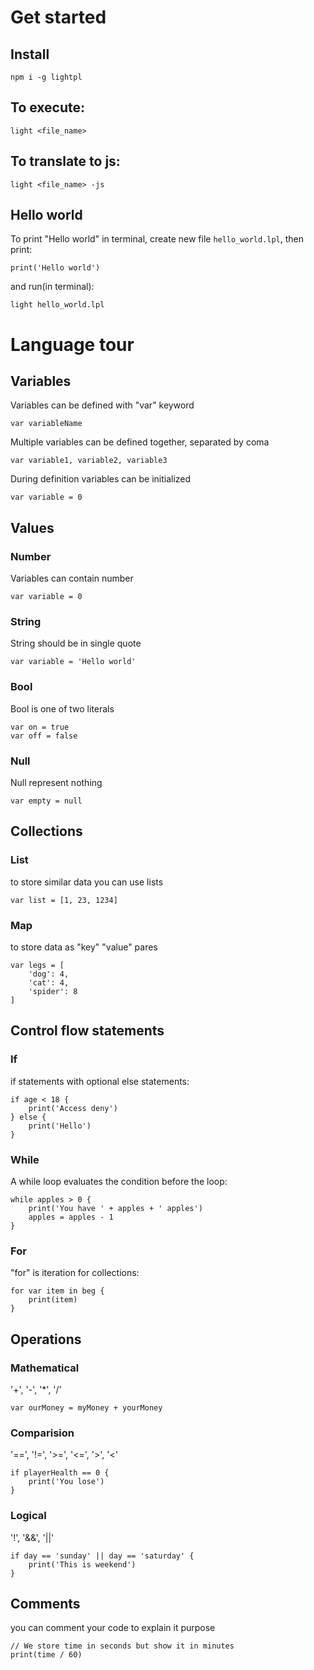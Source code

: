 # Get started

## Install
`npm i -g lightpl`

## To execute:
```shell script
light <file_name>
```

## To translate to js:
```shell script
light <file_name> -js
```

## Hello world
To print "Hello world" in terminal, create new file `hello_world.lpl`, then print:
```
print('Hello world')
```
and run(in terminal):
```shell script
light hello_world.lpl
```

# Language tour

## Variables
Variables can be defined with "var" keyword
```
var variableName
```

Multiple variables can be defined together, separated by coma
```
var variable1, variable2, variable3
```

During definition variables can be initialized
```
var variable = 0
``` 

## Values
### Number
Variables can contain number
```
var variable = 0
``` 

### String
String should be in single quote
```
var variable = 'Hello world'
``` 

### Bool
Bool is one of two literals 
```
var on = true
var off = false
``` 

### Null
Null represent nothing 
```
var empty = null
``` 

## Collections
### List
to store similar data you can use lists
```
var list = [1, 23, 1234]
``` 
### Map
to store data as "key" "value" pares
```
var legs = [
    'dog': 4,
    'cat': 4,
    'spider': 8
]
```

## Control flow statements
### If
if statements with optional else statements:
```
if age < 18 {
    print('Access deny')
} else {
    print('Hello')
}
``` 

### While
A while loop evaluates the condition before the loop:
```
while apples > 0 {
    print('You have ' + apples + ' apples')
    apples = apples - 1
}
```

### For
"for" is iteration for collections:
```
for var item in beg {
    print(item)
}
```

## Operations
### Mathematical
'+', '-', '*', '/'
```
var ourMoney = myMoney + yourMoney
```

### Comparision
'==', '!=', '>=', '<=', '>', '<'
```
if playerHealth == 0 {
    print('You lose')
}
```

### Logical
'!', '&&', '||'
```
if day == 'sunday' || day == 'saturday' {
    print('This is weekend')
}
```

## Comments
you can comment your code to explain it purpose
```
// We store time in seconds but show it in minutes
print(time / 60)
```